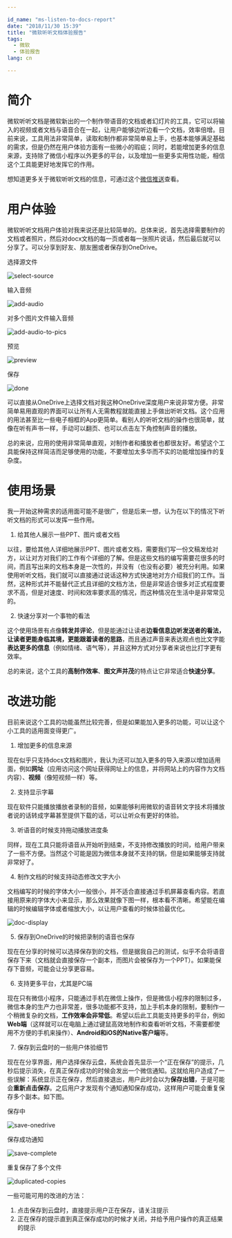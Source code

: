 ```yaml
---

id_name: "ms-listen-to-docs-report"
date: "2018/11/30 15:39"
title: "微软听听文档体验报告"
tags:
  - 微软
  - 体验报告
lang: cn

---
```


# 简介

微软听听文档是微软新出的一个制作带语音的文档或者幻灯片的工具，它可以将输入的视频或者文档与语音合在一起，让用户能够边听边看一个文档，效率倍增。目前来说，工具用法非常简单，读取和制作都非常简单易上手，也基本能够满足基础的需求，但是仍然在用户体验方面有一些微小的瑕疵；同时，若能增加更多的信息来源，支持除了微信小程序以外更多的平台，以及增加一些更多实用性功能，相信这个工具能更好地发挥它的作用。

想知道更多关于微软听听文档的信息，可通过这个[微信推送](http://mp.weixin.qq.com/s?__biz=MzA4NzIyMDY0OA==&mid=2655392978&idx=1&sn=530985a36b1330a9c5495b60da487062&chksm=8b8e7c15bcf9f503aa17241ef15d8009d8e38de4debd332965062f8c8f88a8e410a9d5dd77b0&mpshare=1&scene=23&srcid=1130Ov95JqSqs9Wj9GjBG56f#rd
)查看。

# 用户体验

微软听听文档用户体验对我来说还是比较简单的。总体来说，首先选择需要制作的文档或者照片，然后对docx文档的每一页或者每一张照片说话，然后最后就可以分享了。可以分享到好友、朋友圈或者保存到OneDrive。

选择源文件

![select-source](./select-source.png)

输入音频

![add-audio](./add-audio.png)

对多个图片文件输入音频

![add-audio-to-pics](./add-audio-to-pics.png)

预览

![preview](./preview.png)

保存

![done](./done.png)

可以直接从OneDrive上选择文档对我这种OneDrive深度用户来说非常方便。非常简单易用直观的界面可以让所有人无需教程就能直接上手做出听听文档。这个应用的用法甚至比一些电子相框的App更简单。看别人的听听文档的操作也很简单，就像在听有声书一样，手动可以翻页、也可以点击左下角控制声音的播放。

总的来说，应用的使用非常简单直观，对制作者和播放者也都很友好。希望这个工具能保持这样简洁而足够使用的功能，不要增加太多华而不实的功能增加操作的复杂度。

# 使用场景

我一开始这种需求的适用面可能不是很广，但是后来一想，认为在以下的情况下听听文档的形式可以发挥一些作用。

1.	给其他人展示一些PPT、图片或者文档

以往，要给其他人详细地展示PPT、图片或者文档，需要我们写一份文稿发给对方，以让对方对我们的工作有个详细的了解。但是这些文档的编写需要花很多的时间，而且写出来的文档本身是一次性的，并没有（也没有必要）被充分利用。如果使用听听文档，我们就可以直接通过说话这种方式快速地对方介绍我们的工作。当然，这种形式并不能替代正式且详细的文档方法，但是非常适合很多对正式程度要求不高，但是对速度、时间和效率要求高的情况，而这种情况在生活中是非常常见的。

2.	快速分享对一个事物的看法

这个使用场景有点像**转发并评论**，但是能通过让读者**边看信息边听发送者的看法，让读者更能身临其境，更能跟着读者的思路**，而且通过声音来表达观点也比文字能**表达更多的信息**（例如情绪、语气等），并且这种方式对分享者来说也比打字更有效率。

总的来说，这个工具的**高制作效率**、**图文声并茂**的特点让它非常适合**快速分享**。

# 改进功能

目前来说这个工具的功能虽然比较完善，但是如果能加入更多的功能，可以让这个小工具的适用面变得更广。

1.	增加更多的信息来源

现在似乎只支持docs文档和图片，我认为还可以加入更多的导入来源以增加适用面，例如**网址**（应用访问这个网址获得网址上的信息，并将网站上的内容作为文档内容）、**视频**（像短视频一样）等。

2.	支持显示字幕

现在软件只能播放播放者录制的音频，如果能够利用微软的语音转文字技术将播放者说的话转成字幕甚至提供下载的话，可以让听众有更好的体验。

3.	听语音的时候支持拖动播放进度条

同样，现在工具只能将语音从开始听到结束，不支持修改播放的时间，给用户带来了一些不方便。当然这个可能是因为微信本身就不支持的锅，但是如果能够支持就非常好了。

4.	制作文档的时候支持动态修改文字大小

文档编写的时候的字体大小一般很小，并不适合直接通过手机屏幕查看内容。若直接用原来的字体大小来显示，那么效果就像下图一样，根本看不清晰。希望能在编辑的时候编辑字体或者缩放大小，以让用户查看的时候体验最优化。

![doc-display](./doc-display.png)


5.	保存到OneDrive的时候把录制的语音也保存

现在在分享的时候可以选择保存到的文档，但是据我自己的测试，似乎不会将语音保存下来（文档就会直接保存一个副本，而图片会被保存为一个PPT）。如果能保存下音频，可能会让分享更容易。

6.	支持更多平台，尤其是PC端

现在只有微信小程序，只能通过手机在微信上操作，但是微信小程序的限制过多，微信本身的生产力也非常差，很多功能都不支持，加上手机本身的限制，要制作一个稍微复杂的文档，**工作效率会非常低**。希望以后此工具能支持更多的平台，例如**Web端**（这样就可以在电脑上通过键鼠高效地制作和查看听听文档，不需要都使用不方便的手机来操作）、**Android和iOS的Native客户端**等。

7.	保存到云盘时的一些用户体验细节

现在在分享界面，用户选择保存云盘，系统会首先显示一个“正在保存”的提示，几秒后提示消失，在真正保存成功的时候会发出一个微信通知。这就给用户造成了一些误解：系统显示正在保存，然后直接退出，用户此时会以为**保存出错**，于是可能会**重新点击保存**。之后用户才发现有个通知通知保存成功，这样用户可能会重复保存多个副本。如下图。

保存中

![save-onedrive](./save-onedrive.png)

保存成功通知

![save-complete](./save-complete.png)

重复保存了多个文件

![duplicated-copies](./duplicated-copies.png)

一些可能可用的改进的方法：

1.	点击保存到云盘时，直接提示用户正在保存，请关注提示
2.	正在保存的提示直到真正保存成功的时候才关闭，并给予用户操作的真正结果的提示
